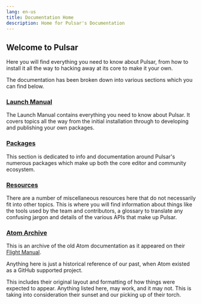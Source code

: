 ```yaml
---
lang: en-us
title: Documentation Home
description: Home for Pulsar's Documentation
---
```


## Welcome to Pulsar

Here you will find everything you need to know about Pulsar, from how to
install it all the way to hacking away at its core to make it your own.

The documentation has been broken down into various sections which you can find
below.

### [<i class="fas fa-rocket"></i> Launch Manual](/docs/launch-manual/)

The Launch Manual contains everything you need to know about Pulsar. It covers
topics all the way from the initial installation through to developing and
publishing your own packages.

### [<i class="fas fa-box-open"></i> Packages](/docs/packages/)

This section is dedicated to info and documentation around Pulsar's numerous
packages which make up both the core editor and community ecosystem.

### [<i class="fas fa-wrench"></i> Resources](/docs/resources)

There are a number of miscellaneous resources here that do not necessarily
fit into other topics. This is where you will find information about things
like the tools used by the team and contributors, a glossary to translate
any confusing jargon and details of the various APIs that make up Pulsar.

### [<i class="fas fa-box-archive"></i> Atom Archive](/docs/atom-archive/)

This is an archive of the old Atom documentation as it appeared on their
[Flight Manual](https://flight-manual.atom.io/).

Anything here is just a historical reference of our past, when Atom existed as a
GitHub supported project.

This includes their original layout and formatting of how things were expected
to appear. Anything listed here, may work, and it may not. This is taking into
consideration their sunset and our picking up of their torch.
